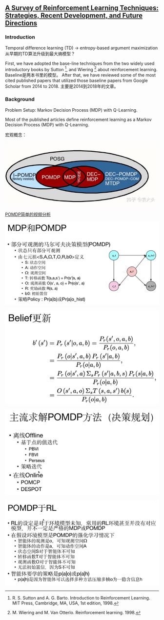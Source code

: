 ## [A Survey of Reinforcement Learning Techniques: Strategies, Recent Development, and Future Directions](https://www.researchgate.net/profile/Amit-Mondal/publication/338686816_A_Survey_of_Reinforcement_Learning_Techniques_Strategies_Recent_Development_and_Future_Directions/links/614e597e154b3227a8a8b5fc/A-Survey-of-Reinforcement-Learning-Techniques-Strategies-Recent-Development-and-Future-Directions.pdf)

### Introduction

Temporal difference learning (TD) -> entropy-based argument maximization
从早期的TD算法升级到最大熵模型？

First, we have adopted the base-line techniques from the two widely used introductory books by Sutton [^1], and Wiering [^2] about reinforcement learning. 
Baseline是两本书里的模型。
After that, we have reviewed some of the most cited published papers that utilized those baseline papers from Google Scholar from 2014 to 2018.
主要是2014到2018年的文章。

### Background

Problem Setup: Markov Decision Process (MDP) with Q-Learning.

Most of the published articles define reinforcement learning as a Markov Decision Process (MDP) with Q-Learning.









[^1]: R. S. Sutton and A. G. Barto. Introduction to Reinforcement Learning. MIT Press, Cambridge, MA, USA, 1st edition, 1998.
[^2]: M. Wiering and M. Van Otterlo. Reinforcement learning. 1998.


宏观概念：

![Pasted image 20221009000504](../../../../../../Attachments/4.%20Artificial%20intelligence/1.%20Major%20goals/Intelligence/Machine%20learning/Reinforcement%20Learning/Pasted%20image%2020221009000504.png)

[POMDP简单的视频分析](https://www.zhihu.com/zvideo/1326278888684187648)

![Pasted image 20221008232114](../../../../../../Attachments/4.%20Artificial%20intelligence/1.%20Major%20goals/Intelligence/Machine%20learning/Reinforcement%20Learning/Pasted%20image%2020221008232114.png)

![Pasted image 20221008232248](../../../../../../Attachments/4.%20Artificial%20intelligence/1.%20Major%20goals/Intelligence/Machine%20learning/Reinforcement%20Learning/Pasted%20image%2020221008232248.png)

![Pasted image 20221008232356](../../../../../../Attachments/4.%20Artificial%20intelligence/1.%20Major%20goals/Intelligence/Machine%20learning/Reinforcement%20Learning/Pasted%20image%2020221008232356.png)

![Pasted image 20221008232850](../../../../../../Attachments/4.%20Artificial%20intelligence/1.%20Major%20goals/Intelligence/Machine%20learning/Reinforcement%20Learning/Pasted%20image%2020221008232850.png)
